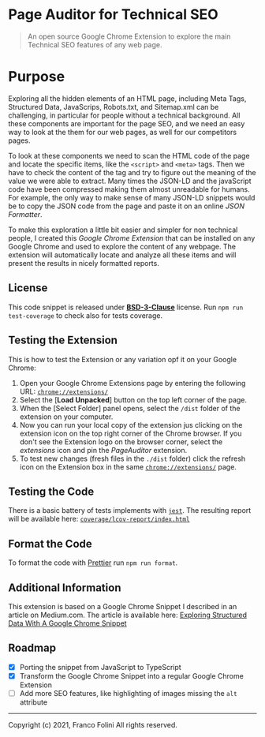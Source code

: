 # Page Auditor for Technical SEO 
> An open source Google Chrome Extension to explore the main Technical SEO features of any web page.

# Purpose
Exploring all the hidden elements of an HTML page, including Meta Tags, Structured Data, JavaScrips, Robots.txt, and Sitemap.xml can be challenging, in particular for people without a technical background. All these components are important for the page SEO, and we need an easy way to look at the them for our web pages, as well for our competitors pages.

To look at these components we need to scan the HTML code of the page and locate the specific items, like the `<script>` and `<meta>` tags. Then we have to check the content of the tag and try to figure out the meaning of the value we were able to extract. Many times the JSON-LD and the javaScript code have been compressed making them almost unreadable for humans. 
For example, the only way to make sense of many JSON-LD snippets would be to copy the JSON code from the page and paste it on an online _JSON Formatter_.

To make this exploration a little bit easier and simpler for non technical people, I created this _Google Chrome Extension_ that can be installed on any Google Chrome and used to explore the content of any webpage. The extension will automatically locate and analyze all these items and will present the results in nicely formatted reports.

## License
This code snippet is released under [__BSD-3-Clause__](./LICENSE.md) license.
Run `npm run test-coverage` to check also for tests coverage. 

## Testing the Extension
This is how to test the Extension or any variation opf it on your Google Chrome:
1. Open your Google Chrome Extensions page by entering the following URL: [`chrome://extensions/`](chrome://extensions/)
2. Select the [**Load Unpacked**] button on the top left corner of the page.
3. When the [Select Folder] panel opens, select the `/dist` folder of the extension on your computer.
4. Now you can run your local copy of the extension jus clicking on the extension icon on the top right corner of the Chrome browser. If you don't see the Extension logo on the browser corner, select the _extensions_ icon  and pin the _PageAuditor_ extension.
5. To test new changes (fresh files in the `./dist` folder) click the refresh icon on the Extension box in the same [`chrome://extensions/`](chrome://extensions/) page.

## Testing the Code
There is a basic battery of tests implements with [`jest`](https://jestjs.io/).
The resulting report will be available here: [`coverage/lcov-report/index.html`](coverage/lcov-report/index.html)

## Format the Code
To format the code with [Prettier](https://prettier.io/) run `npm run format`.

## Additional Information
This extension is based on a Google Chrome Snippet I described in an article on Medium.com.
The article is available here: [Exploring Structured Data With A Google Chrome Snippet](https://folini.medium.com/exploring-structured-data-with-a-google-chrome-snippet-944ad4ef831) 


## Roadmap
- [x] Porting the snippet from JavaScript to TypeScript
- [x] Transform the Google Chrome Snippet into a regular Google Chrome Extension
- [ ] Add more SEO features, like highlighting of images missing the `alt` attribute

---
Copyright (c) 2021, Franco Folini
All rights reserved.
